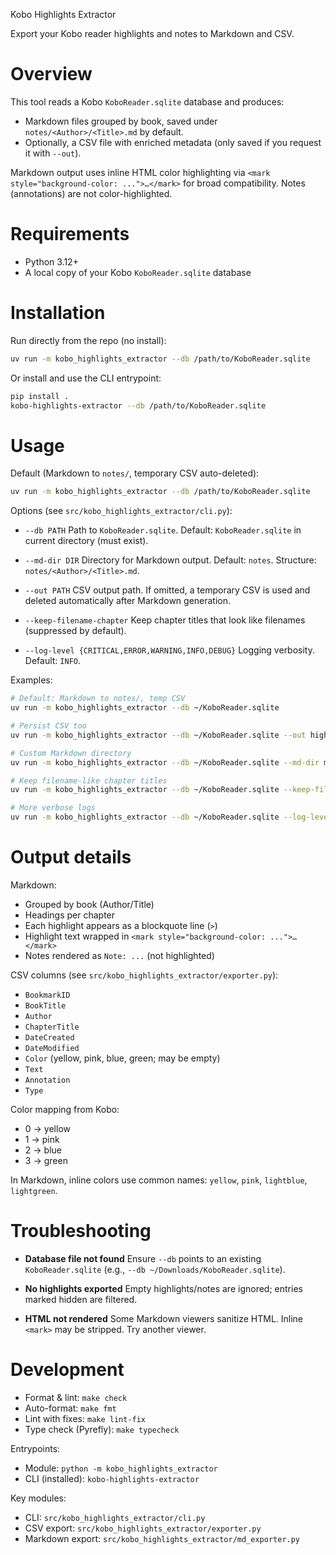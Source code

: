 Kobo Highlights Extractor
 
 Export your Kobo reader highlights and notes to Markdown and CSV.
 
 # Overview
 This tool reads a Kobo `KoboReader.sqlite` database and produces:
 - Markdown files grouped by book, saved under `notes/<Author>/<Title>.md` by default.
 - Optionally, a CSV file with enriched metadata (only saved if you request it with `--out`).
 
 Markdown output uses inline HTML color highlighting via `<mark style="background-color: ...">…</mark>` for broad compatibility. Notes (annotations) are not color-highlighted.
 
 # Requirements
 - Python 3.12+
 - A local copy of your Kobo `KoboReader.sqlite` database
 
 # Installation
 Run directly from the repo (no install):
 
 ```bash
 uv run -m kobo_highlights_extractor --db /path/to/KoboReader.sqlite
 ```
 
 Or install and use the CLI entrypoint:
 
 ```bash
 pip install .
 kobo-highlights-extractor --db /path/to/KoboReader.sqlite
 ```
 
 # Usage
 Default (Markdown to `notes/`, temporary CSV auto-deleted):
 
 ```bash
 uv run -m kobo_highlights_extractor --db /path/to/KoboReader.sqlite
 ```
 
 Options (see `src/kobo_highlights_extractor/cli.py`):
 
 - `--db PATH`
   Path to `KoboReader.sqlite`. Default: `KoboReader.sqlite` in current directory (must exist).
 
 - `--md-dir DIR`
   Directory for Markdown output. Default: `notes`. Structure: `notes/<Author>/<Title>.md`.
 
 - `--out PATH`
   CSV output path. If omitted, a temporary CSV is used and deleted automatically after Markdown generation.
 
 - `--keep-filename-chapter`
   Keep chapter titles that look like filenames (suppressed by default).
 
 - `--log-level {CRITICAL,ERROR,WARNING,INFO,DEBUG}`
   Logging verbosity. Default: `INFO`.
 
 Examples:
 
 ```bash
 # Default: Markdown to notes/, temp CSV
 uv run -m kobo_highlights_extractor --db ~/KoboReader.sqlite
 
 # Persist CSV too
 uv run -m kobo_highlights_extractor --db ~/KoboReader.sqlite --out highlights.csv
 
 # Custom Markdown directory
 uv run -m kobo_highlights_extractor --db ~/KoboReader.sqlite --md-dir my_notes
 
 # Keep filename-like chapter titles
 uv run -m kobo_highlights_extractor --db ~/KoboReader.sqlite --keep-filename-chapter
 
 # More verbose logs
 uv run -m kobo_highlights_extractor --db ~/KoboReader.sqlite --log-level DEBUG
 ```
 
 # Output details
 Markdown:
 - Grouped by book (Author/Title)
 - Headings per chapter
 - Each highlight appears as a blockquote line (`>`)
 - Highlight text wrapped in `<mark style="background-color: ...">…</mark>`
 - Notes rendered as `Note: ...` (not highlighted)
 
 CSV columns (see `src/kobo_highlights_extractor/exporter.py`):
 - `BookmarkID`
 - `BookTitle`
 - `Author`
 - `ChapterTitle`
 - `DateCreated`
 - `DateModified`
 - `Color` (yellow, pink, blue, green; may be empty)
 - `Text`
 - `Annotation`
 - `Type`
 
 Color mapping from Kobo:
 - 0 → yellow
 - 1 → pink
 - 2 → blue
 - 3 → green
 
 In Markdown, inline colors use common names: `yellow`, `pink`, `lightblue`, `lightgreen`.
 
 # Troubleshooting
 - __Database file not found__
   Ensure `--db` points to an existing `KoboReader.sqlite` (e.g., `--db ~/Downloads/KoboReader.sqlite`).
 
 - __No highlights exported__
   Empty highlights/notes are ignored; entries marked hidden are filtered.
 
 - __HTML not rendered__
   Some Markdown viewers sanitize HTML. Inline `<mark>` may be stripped. Try another viewer.
 
 # Development
 - Format & lint: `make check`
 - Auto-format: `make fmt`
 - Lint with fixes: `make lint-fix`
 - Type check (Pyrefly): `make typecheck`
 
 Entrypoints:
 - Module: `python -m kobo_highlights_extractor`
 - CLI (installed): `kobo-highlights-extractor`
 
 Key modules:
 - CLI: `src/kobo_highlights_extractor/cli.py`
 - CSV export: `src/kobo_highlights_extractor/exporter.py`
 - Markdown export: `src/kobo_highlights_extractor/md_exporter.py`